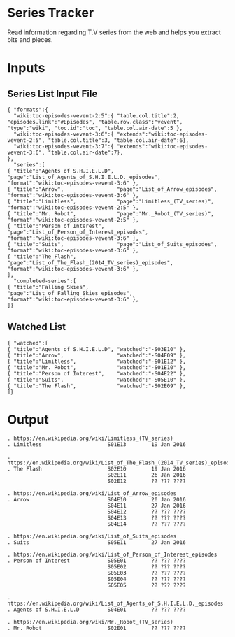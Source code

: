 # Series Tracker

Read information regarding T.V series from the web and helps you extract bits and pieces.

Inputs
======

Series List Input File
----------------------
	{ "formats":{
	  "wiki:toc-episodes-vevent-2:5":{ "table.col.title":2, "episodes.link":"#Episodes", "table.row.class":"vevent", "type":"wiki", "toc.id":"toc", "table.col.air-date":5 },
	  "wiki:toc-episodes-vevent-3:6":{ "extends":"wiki:toc-episodes-vevent-2:5", "table.col.title":3, "table.col.air-date":6},
	  "wiki:toc-episodes-vevent-3:7":{ "extends":"wiki:toc-episodes-vevent-3:6", "table.col.air-date":7},
	},
	  "series":[
	{ "title":"Agents of S.H.I.E.L.D", "page":"List_of_Agents_of_S.H.I.E.L.D._episodes",     "format":"wiki:toc-episodes-vevent-3:6" },
	{ "title":"Arrow",                 "page":"List_of_Arrow_episodes",                      "format":"wiki:toc-episodes-vevent-3:6" },
	{ "title":"Limitless",             "page":"Limitless_(TV_series)",                       "format":"wiki:toc-episodes-vevent-2:5" },
	{ "title":"Mr. Robot",             "page":"Mr._Robot_(TV_series)",                       "format":"wiki:toc-episodes-vevent-2:5" },
	{ "title":"Person of Interest",    "page":"List_of_Person_of_Interest_episodes",         "format":"wiki:toc-episodes-vevent-3:6" },
	{ "title":"Suits",                 "page":"List_of_Suits_episodes",                      "format":"wiki:toc-episodes-vevent-3:6" },
	{ "title":"The Flash",             "page":"List_of_The_Flash_(2014_TV_series)_episodes", "format":"wiki:toc-episodes-vevent-3:6" },
	],
	  "completed-series":[
	{ "title":"Falling Skies",         "page":"List_of_Falling_Skies_episodes",              "format":"wiki:toc-episodes-vevent-3:6" },
	]}


Watched List
------------
	{ "watched":[
	{ "title":"Agents of S.H.I.E.L.D", "watched":"-S03E10" },
	{ "title":"Arrow",                 "watched":"-S04E09" },
	{ "title":"Limitless",             "watched":"-S01E12" },
	{ "title":"Mr. Robot",             "watched":"-S01E10" },
	{ "title":"Person of Interest",    "watched":"-S04E22" },
	{ "title":"Suits",                 "watched":"-S05E10" },
	{ "title":"The Flash",             "watched":"-S02E09" },
	]}


Output
======
	. https://en.wikipedia.org/wiki/Limitless_(TV_series)
	. Limitless                     S01E13        19 Jan 2016

	. https://en.wikipedia.org/wiki/List_of_The_Flash_(2014_TV_series)_episodes
	. The Flash                     S02E10        19 Jan 2016
	                                S02E11        26 Jan 2016
	                                S02E12        ?? ??? ????

	. https://en.wikipedia.org/wiki/List_of_Arrow_episodes
	. Arrow                         S04E10        20 Jan 2016
	                                S04E11        27 Jan 2016
	                                S04E12        ?? ??? ????
	                                S04E13        ?? ??? ????
	                                S04E14        ?? ??? ????

	. https://en.wikipedia.org/wiki/List_of_Suits_episodes
	. Suits                         S05E11        27 Jan 2016

	. https://en.wikipedia.org/wiki/List_of_Person_of_Interest_episodes
	. Person of Interest            S05E01        ?? ??? ????
	                                S05E02        ?? ??? ????
	                                S05E03        ?? ??? ????
	                                S05E04        ?? ??? ????
	                                S05E05        ?? ??? ????

	. https://en.wikipedia.org/wiki/List_of_Agents_of_S.H.I.E.L.D._episodes
	. Agents of S.H.I.E.L.D         S04E01        ?? ??? ????

	. https://en.wikipedia.org/wiki/Mr._Robot_(TV_series)
	. Mr. Robot                     S02E01        ?? ??? ????
